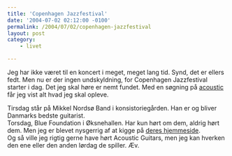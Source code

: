 ```yaml
---
title: 'Copenhagen Jazzfestival'
date: '2004-07-02 02:12:00 -0100'
permalink: /2004/07/02/copenhagen-jazzfestival
layout: post
category:
    - livet

---
```

Jeg har ikke været til en koncert i meget, meget lang tid. Synd, det er ellers fedt. Men nu er der ingen undskyldning, for Copenhagen Jazzfestival starter i dag. Det jeg skal høre er nemt fundet. Med en søgning på [acoustic](http://festival.jazz.dk/search.asp?l=1&searchtext=acoustic) får jeg vist alt hvad jeg skal opleve.

Tirsdag står på Mikkel Nordsø Band i konsistoriegården. Han er og bliver Danmarks bedste guitarist.  
Torsdag, Blue Foundation i Øksnehallen. Har kun hørt om dem, aldrig hørt dem. Men jeg er blevet nysgerrig af at kigge på [deres hjemmeside](http://bluefoundation.dk/).  
Og så ville jeg rigtig gerne have hørt Acoustic Guitars, men jeg kan hverken den ene eller den anden lørdag de spiller. Æv.
